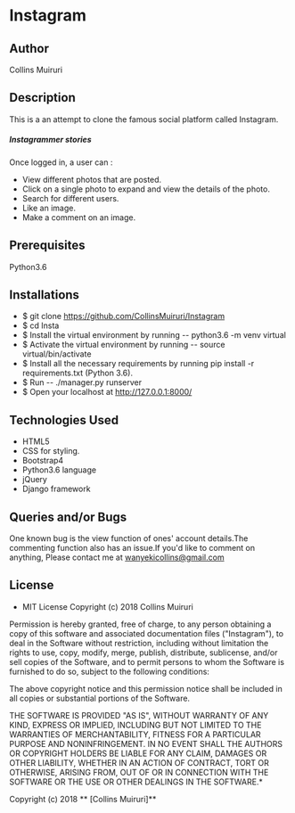 # Instagram

<!-- ![Home Page](show/off/static/images/home.png)
![Details Page](show/off/static/images/details.png)
![Search Page](show/off/static/images/search.png)
![Error Page](show/off/static/images/error.png)
 -->


## Author
Collins Muiruri

## Description
This is a an attempt to clone the famous social platform called Instagram.


##### Instagrammer stories
Once logged in, a user can :
* View different photos that are posted.
* Click on a single photo to expand and view the details of the photo.
* Search for different users.
* Like an image.
* Make a comment on an image.

## Prerequisites
Python3.6

## Installations
* $ git clone https://github.com/CollinsMuiruri/Instagram
* $ cd Insta
* $ Install the virtual environment by running -- python3.6 -m venv virtual
* $ Activate the virtual environment by running -- source virtual/bin/activate
* $ Install all the necessary requirements by running pip install -r requirements.txt (Python 3.6).
* $ Run -- ./manager.py runserver
* $ Open your localhost at http://127.0.0.1:8000/

## Technologies Used
* HTML5
* CSS for styling.
* Bootstrap4
* Python3.6 language
* jQuery
* Django framework

## Queries and/or Bugs
One known bug is the view function of ones' account details.The commenting function also has an issue.If you'd like to comment on anything, Please contact me at [wanyekicollins@gmail.com](https://wanyekicollins@gmail.com)

## License
* MIT License
Copyright (c) 2018 Collins Muiruri

Permission is hereby granted, free of charge, to any person obtaining a copy of this software and associated documentation files ("Instagram"), to deal in the Software without restriction, including without limitation the rights to use, copy, modify, merge, publish, distribute, sublicense, and/or sell copies of the Software, and to permit persons to whom the Software is furnished to do so, subject to the following conditions:

The above copyright notice and this permission notice shall be included in all copies or substantial portions of the Software.

THE SOFTWARE IS PROVIDED "AS IS", WITHOUT WARRANTY OF ANY KIND, EXPRESS OR IMPLIED, INCLUDING BUT NOT LIMITED TO THE WARRANTIES OF MERCHANTABILITY, FITNESS FOR A PARTICULAR PURPOSE AND NONINFRINGEMENT. IN NO EVENT SHALL THE AUTHORS OR COPYRIGHT HOLDERS BE LIABLE FOR ANY CLAIM, DAMAGES OR OTHER LIABILITY, WHETHER IN AN ACTION OF CONTRACT, TORT OR OTHERWISE, ARISING FROM, OUT OF OR IN CONNECTION WITH THE SOFTWARE OR THE USE OR OTHER DEALINGS IN THE SOFTWARE.*

Copyright (c) 2018 ** [Collins Muiruri]**
